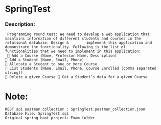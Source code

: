 # SpringTest
   ###  Description: 
     Programming round test: We need to develop a web application that maintains information of different students and courses in the relational database. Design &        implement this application and demonstrate the functionality. Following is the list of functionalities that we need to implement in this application: 
      Add a Course [Name, Professor Name, Description]
     Add a Student [Name, Email, Phone] 
     Allocate a Student to one or more Course 
     List Students [Name, Email, Phone, Course Enrolled (comma separated string)] 
     Delete a given Course  Get a Student’s data for a given Course


# Note:
    REST api postman collection : SpringTest.postman_collection.json
    Database File: SpringTest.sql
    Original spring boot project: Exam folder
